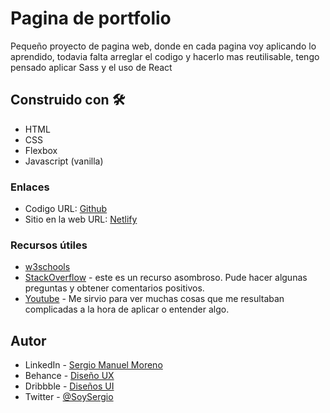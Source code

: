 # Pagina de portfolio

Pequeño proyecto de pagina web, donde en cada pagina voy aplicando lo aprendido, todavia falta arreglar el codigo y hacerlo mas reutilisable, tengo pensado aplicar Sass y el uso de React


## Construido con 🛠️

- HTML
- CSS
- Flexbox
- Javascript (vanilla)

### Enlaces

- Codigo URL: [Github]()
- Sitio en la web URL: [Netlify]()

### Recursos útiles

- [w3schools](https://www.w3schools.com/)
- [StackOverflow](https://stackoverflow.com/) - este es un recurso asombroso. Pude hacer algunas preguntas y obtener comentarios positivos.
- [Youtube](https://www.youtube.com/) - Me sirvio para ver muchas cosas que me resultaban complicadas a la hora de aplicar o entender algo.


## Autor

- LinkedIn - [Sergio Manuel Moreno](https://www.linkedin.com/in/sergiomanuelmoreno0/)
- Behance - [Diseño UX](https://www.behance.net/sergiommoreno)
- Dribbble - [Diseños UI](https://dribbble.com/SergioMoreno18)
- Twitter - [@SoySergio](https://twitter.com/SoyNeroo)